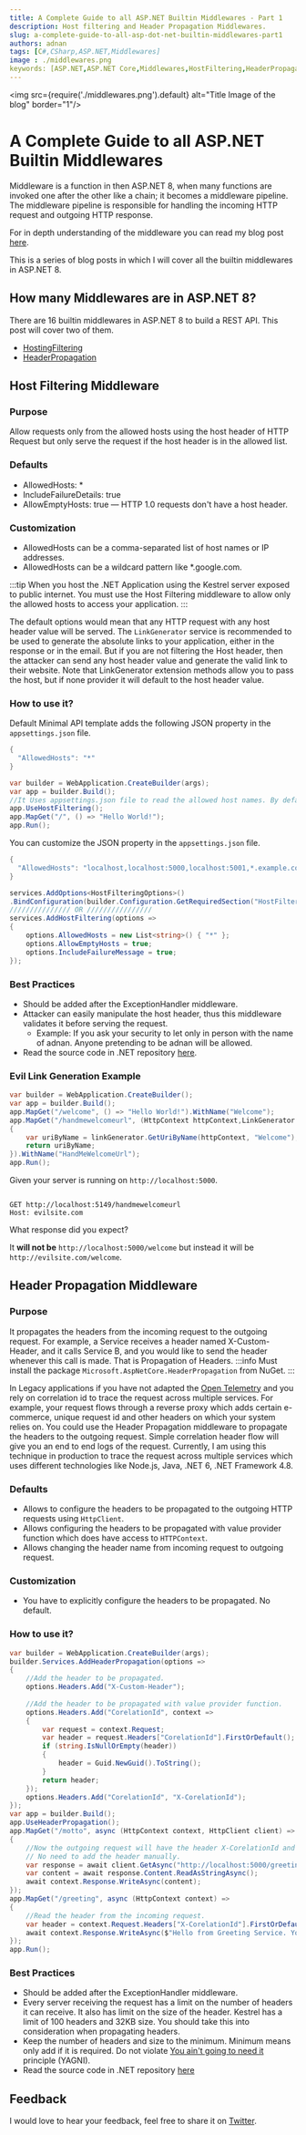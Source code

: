 ```yaml
---
title: A Complete Guide to all ASP.NET Builtin Middlewares - Part 1
description: Host filtering and Header Propagation Middlewares.
slug: a-complete-guide-to-all-asp-dot-net-builtin-middlewares-part1
authors: adnan 
tags: [C#,CSharp,ASP.NET,Middlewares]
image : ./middlewares.png
keywords: [ASP.NET,ASP.NET Core,Middlewares,HostFiltering,HeaderPropagation]
---
```

<head>
<meta property="og:image:width" content="1200"/>
<meta property="og:image:height" content="500"/>  
<meta name="twitter:creator" content="@madnan_rafiq" />
<meta name="twitter:card" content="summary_large_image" />
<meta name="twitter:title" content="A Complete Guide to all ASP.NET Builtin Middlewares - Part 1" />
<meta name="twitter:description" content="Host filtering and Header Propagation Middlewares." />
</head>

<img src={require('./middlewares.png').default} alt="Title Image of the blog" border="1"/>

# A Complete Guide to all ASP.NET Builtin Middlewares

Middleware is a function in then ASP.NET 8,
when many functions are invoked one after the other like a chain; 
it becomes a middleware pipeline.
The middleware pipeline is responsible for handling the incoming HTTP request and outgoing HTTP response.

For in depth understanding of the middleware
you can read my blog post [here](https://adnanrafiq.com/blog/develop-intuitive-understanding-of-middleware-in-asp-net8/).

This is a series of blog posts in which I will cover all the builtin middlewares in ASP.NET 8. 

<!--truncate-->

## How many Middlewares are in ASP.NET 8?

There are 16 builtin middlewares in ASP.NET 8 to build a REST API. This post will cover two of them.

- [HostingFiltering](#host-filtering-middleware)
- [HeaderPropagation](#header-propagation-middleware)

## Host Filtering Middleware

### Purpose
Allow requests only from the allowed hosts
using the host header of HTTP Request but only serve the request if the host header is in the allowed list.

### Defaults
- AllowedHosts: *
- IncludeFailureDetails: true
- AllowEmptyHosts: true — HTTP 1.0 requests don't have a host header.

### Customization
- AllowedHosts can be a comma-separated list of host names or IP addresses.
- AllowedHosts can be a wildcard pattern like *.google.com.

:::tip
When you host the .NET Application using the Kestrel server exposed to public internet.
You must use the Host Filtering middleware to allow only the allowed hosts to access your application.
:::

The default options would mean that any HTTP request with any host header value will be served.
The `LinkGenerator` service is recommended to be used to generate the absolute links to your application, 
either in the response or in the email.
But if you are not filtering the Host header,
then the attacker can send any host header value and generate the valid link to their website.
Note that LinkGenerator extension methods allow you to pass the host,
but if none provider it will default to the host header value.

### How to use it?

Default Minimal API template adds the following JSON property in the `appsettings.json` file.

```csharp Title="appsettings.json"
{
  "AllowedHosts": "*"
}
```

```csharp Title="Using HostFiltering Middleware"
var builder = WebApplication.CreateBuilder(args);
var app = builder.Build();
//It Uses appsettings.json file to read the allowed host names. By default is is * which means all hosts are allowed.
app.UseHostFiltering(); 
app.MapGet("/", () => "Hello World!");
app.Run();
```
You can customize the JSON property in the `appsettings.json` file.
```csharp Title="appsettings.json"
{
  "AllowedHosts": "localhost,localhost:5000,localhost:5001,*.example.com,139.343.3434.3434"
}
```
```csharp Title="Add Options to HostFiltering Middleware"
services.AddOptions<HostFilteringOptions>()
.BindConfiguration(builder.Configuration.GetRequiredSection("HostFilteringOptions").Path);
/////////////// OR ////////////////
services.AddHostFiltering(options =>
{
    options.AllowedHosts = new List<string>() { "*" };
    options.AllowEmptyHosts = true;
    options.IncludeFailureMessage = true;
});

```
### Best Practices
- Should be added after the ExceptionHandler middleware.
- Attacker can easily manipulate the host header, thus this middleware validates it before serving the request.
  - Example: If you ask your security to let only in person with the name of adnan. Anyone pretending to be adnan will be allowed.
- Read the source code in .NET repository [here](https://github.com/dotnet/aspnetcore/blob/main/src/Middleware/HostFiltering/src/HostFilteringMiddleware.cs).

### Evil Link Generation Example
```csharp Title="Evil Link Generation Example"
var builder = WebApplication.CreateBuilder();
var app = builder.Build();
app.MapGet("/welcome", () => "Hello World!").WithName("Welcome");
app.MapGet("/handmewelcomeurl", (HttpContext httpContext,LinkGenerator linkGenerator) =>
{
    var uriByName = linkGenerator.GetUriByName(httpContext, "Welcome");
    return uriByName;
}).WithName("HandMeWelcomeUrl");
app.Run();
```
Given your server is running on `http://localhost:5000`.
```http request

GET http://localhost:5149/handmewelcomeurl
Host: evilsite.com

```
What response did you expect?

It **will not be** `http://localhost:5000/welcome` but instead it will be `http://evilsite.com/welcome`.


## Header Propagation Middleware
### Purpose
It propagates the headers from the incoming request to the outgoing request. 
For example,
a Service receives a header named X-Custom-Header, and it calls Service B, 
and you would like to send the header whenever this call is made.
That is Propagation of Headers.
:::info
Must install the package `Microsoft.AspNetCore.HeaderPropagation` from NuGet.
:::

In Legacy applications if you have not adapted the [Open Telemetry](https://opentelemetry.io/docs/instrumentation/net/getting-started/)
and you rely on correlation id to trace the request across multiple services.
For example,
your request flows through a reverse proxy which adds certain e-commerce, unique request id and other headers
on which your system relies on.
You could use the Header Propagation middleware to propagate the headers to the outgoing request.
Simple correlation header flow will give you an end to end logs of the request.
Currently, I am using this technique in production
to trace the request across multiple services which uses different technologies like Node.js,
Java, .NET 6, .NET Framework 4.8.

### Defaults
- Allows to configure the headers to be propagated to the outgoing HTTP requests using `HttpClient`.
- Allows configuring the headers to be propagated with value provider function which does have access to `HTTPContext`.
- Allows changing the header name from incoming request to outgoing request.

### Customization
- You have to explicitly configure the headers to be propagated. No default.
### How to use it?
```csharp Title="Configure Header Propagation"
var builder = WebApplication.CreateBuilder(args);
builder.Services.AddHeaderPropagation(options =>
{
    //Add the header to be propagated.
    options.Headers.Add("X-Custom-Header");
    
    //Add the header to be propagated with value provider function.
    options.Headers.Add("CorelationId", context =>
    {
        var request = context.Request;
        var header = request.Headers["CorelationId"].FirstOrDefault();
        if (string.IsNullOrEmpty(header))
        {
            header = Guid.NewGuid().ToString();
        }
        return header;
    });
    options.Headers.Add("CorelationId", "X-CorelationId");
});
var app = builder.Build();
app.UseHeaderPropagation();
app.MapGet("/motto", async (HttpContext context, HttpClient client) =>
{
    //Now the outgoing request will have the header X-CorelationId and X-Custom-Header.
    // No need to add the header manually.
    var response = await client.GetAsync("http://localhost:5000/greeting");
    var content = await response.Content.ReadAsStringAsync();
    await context.Response.WriteAsync(content);
});
app.MapGet("/greeting", async (HttpContext context) =>
{
    //Read the header from the incoming request.
    var header = context.Request.Headers["X-CorelationId"].FirstOrDefault();
    await context.Response.WriteAsync($"Hello from Greeting Service. You are using {header}");
});
app.Run();
```
### Best Practices
- Should be added after the ExceptionHandler middleware.
- Every server receiving the request has a limit on the number of headers it can receive. It also has limit on the size of the header. Kestrel has a limit of 100 headers and 32KB size. You should take this into consideration when propagating headers.
- Keep the number of headers and size to the minimum. Minimum means only add if it is required. Do not violate [You ain't going to need it](https://en.wikipedia.org/wiki/You_aren%27t_gonna_need_it) principle (YAGNI).
- Read the source code in .NET repository [here](https://github.com/dotnet/aspnetcore/blob/main/src/Middleware/HeaderPropagation/src/HeaderPropagationMiddleware.cs)



## Feedback
I would love to hear your feedback, feel free to share it on [Twitter](https://twitter.com/madnan_rafiq). 


